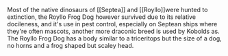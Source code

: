 

Most of the native dinosaurs of [[Septea]] and [[Royllo]]were hunted to extinction, the Royllo Frog Dog however survived due to its relative docileness, and it's use in pest control, especially on Septean ships where they're often mascots, another more draconic breed is used by Kobolds as. The Royllo Frog Dog has a body similar to a triceritops but the size of a dog, no horns and a frog shaped but scaley head.